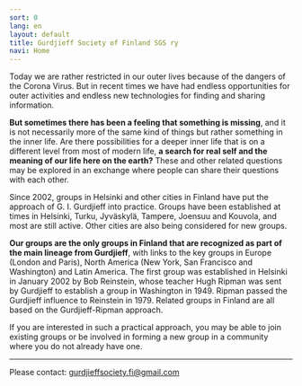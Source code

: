 ```yaml
---
sort: 0
lang: en
layout: default
title: Gurdjieff Society of Finland SGS ry
navi: Home
---
```


Today we are rather restricted in our outer lives because of the dangers of the 
Corona Virus. But in recent times we have had endless opportunities for outer 
activities and endless new technologies for finding and sharing information.

**But sometimes there has been a feeling that something is missing**, and it is 
not necessarily more of the same kind of things but rather something in the inner 
life. Are there possibilities for a deeper inner life that is on a different level 
from most of modern life, **a search for real self and the meaning of our life 
here on the earth?** These and other related questions may be explored in an 
exchange where people can share their questions with each other.

Since 2002, groups in Helsinki and other cities in Finland have put the approach 
of G. I. Gurdjieff into practice. Groups have been established at times in Helsinki, 
Turku, Jyväskylä, Tampere, Joensuu and Kouvola, and most are still active. 
Other cities are also being considered for new groups.

**Our groups are the only groups in Finland that are recognized as part of the
main lineage from Gurdjieff**, with links to the key groups in Europe (London and
Paris), North America (New York, San Francisco and Washington) and Latin
America. The first group was established in Helsinki in January 2002 by Bob Reinstein, whose teacher Hugh Ripman was sent by Gurdjieff to establish a group in Washington in 1949. Ripman passed the Gurdjieff influence to Reinstein in 1979. Related groups in Finland are all based on the Gurdjieff-Ripman approach.


If you are interested in such a practical approach, you may be able to join
existing groups or be involved in forming a new group in a community where you
do not already have one.

---

Please contact:  gurdjieffsociety.fi@gmail.com
